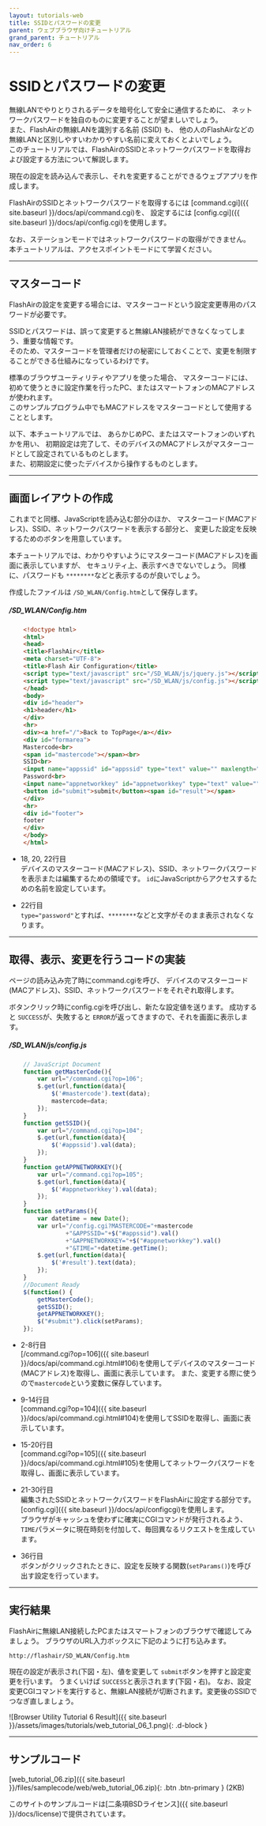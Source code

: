 ```yaml
---
layout: tutorials-web
title: SSIDとパスワードの変更
parent: ウェブブラウザ向けチュートリアル
grand_parent: チュートリアル
nav_order: 6
---
```


# SSIDとパスワードの変更

無線LANでやりとりされるデータを暗号化して安全に通信するために、 ネットワークパスワードを独自のものに変更することが望ましいでしょう。<br>
また、FlashAirの無線LANを識別する名前
(SSID) も、 他の人のFlashAirなどの無線LANと区別しやすいわかりやすい名前に変えておくとよいでしょう。<br>
このチュートリアルでは、FlashAirのSSIDとネットワークパスワードを取得および設定する方法について解説します。

現在の設定を読み込んで表示し、それを変更することができるウェブアプリを作成します。

FlashAirのSSIDとネットワークパスワードを取得するには
[command.cgi]({{ site.baseurl }}/docs/api/command.cgi)を、 設定するには
[config.cgi]({{ site.baseurl }}/docs/api/config.cgi)を使用します。

なお、ステーションモードではネットワークパスワードの取得ができません。 本チュートリアルは、アクセスポイントモードにて学習ください。

---
## マスターコード

FlashAirの設定を変更する場合には、マスターコードという設定変更専用のパスワードが必要です。

SSIDとパスワードは、誤って変更すると無線LAN接続ができなくなってしまう、重要な情報です。<br>
そのため、マスターコードを管理者だけの秘密にしておくことで、変更を制限することができる仕組みになっているわけです。

標準のブラウザユーティリティやアプリを使った場合、 マスターコードには、初めて使うときに設定作業を行ったPC、またはスマートフォンのMACアドレスが使われます。<br>
このサンプルプログラム中でもMACアドレスをマスターコードとして使用することとします。

以下、本チュートリアルでは、 あらかじめPC、またはスマートフォンのいずれかを用い、 初期設定は完了して、そのデバイスのMACアドレスがマスターコードとして設定されているものとします。<br>
また、初期設定に使ったデバイスから操作するものとします。

---
## 画面レイアウトの作成

これまでと同様、JavaScriptを読み込む部分のほか、 マスターコード(MACアドレス)、SSID、ネットワークパスワードを表示する部分と、
変更した設定を反映するためのボタンを用意しています。

本チュートリアルでは、わかりやすいようにマスターコード(MACアドレス)を画面に表示していますが、 セキュリティ上、表示すべきでないでしょう。 同様に、パスワードも
`********`などと表示するのが良いでしょう。

作成したファイルは
`/SD_WLAN/Config.htm`として保存します。

##### _/SD_WLAN/Config.htm_
```html
    <!doctype html>
    <html>
    <head>
    <title>FlashAir</title>
    <meta charset="UTF-8">
    <title>Flash Air Configuration</title>
    <script type="text/javascript" src="/SD_WLAN/js/jquery.js"></script>
    <script type="text/javascript" src="/SD_WLAN/js/config.js"></script>
    </head>
    <body>
    <div id="header">
    <h1>header</h1>
    </div>
    <hr>
    <div><a href="/">Back to TopPage</a></div>
    <div id="formarea"> 
    Mastercode<br>
    <span id="mastercode"></span><br>
    SSID<br>
    <input name="appssid" id="appssid" type="text" value="" maxlength="32" /><br>
    Password<br>
    <input name="appnetworkkey" id="appnetworkkey" type="text" value="" maxlength="63"/><br>
    <button id="submit">submit</button><span id="result"></span>
    </div>
    <hr>
    <div id="footer">
    footer
    </div>
    </body>
    </html>
```
* 18, 20, 22行目<br>
     デバイスのマスターコード(MACアドレス)、SSID、ネットワークパスワードを表示または編集するための領域です。
                                    `id`にJavaScriptからアクセスするための名前を設定しています。

* 22行目<br>
    `type="password"`とすれば、`********`などと文字がそのまま表示されなくなります。

---
## 取得、表示、変更を行うコードの実装

ページの読み込み完了時にcommand.cgiを呼び、 デバイスのマスターコード(MACアドレス)、SSID、ネットワークパスワードをそれぞれ取得します。

ボタンクリック時にconfig.cgiを呼び出し、新たな設定値を送ります。 成功すると
`SUCCESS`が、失敗すると
`ERROR`が返ってきますので、それを画面に表示します。

##### _/SD_WLAN/js/config.js_
```js
    // JavaScript Document
    function getMasterCode(){
        var url="/command.cgi?op=106";
        $.get(url,function(data){
            $('#mastercode').text(data);
            mastercode=data;
        });
    }
    function getSSID(){
        var url="/command.cgi?op=104";
        $.get(url,function(data){
            $('#appssid').val(data);
        });
    }
    function getAPPNETWORKKEY(){
        var url="/command.cgi?op=105";
        $.get(url,function(data){
            $('#appnetworkkey').val(data);
        });
    }
    function setParams(){
        var datetime = new Date();
        var url="/config.cgi?MASTERCODE="+mastercode
                +"&APPSSID="+$("#appssid").val()
                +"&APPNETWORKKEY="+$("#appnetworkkey").val()
                +"&TIME="+datetime.getTime();
        $.get(url,function(data){
            $('#result').text(data);    
        });
    }
    //Document Ready
    $(function() {
        getMasterCode();
        getSSID();
        getAPPNETWORKKEY();
        $("#submit").click(setParams);
    });
```
* 2-8行目<br>
    [/command.cgi?op=106]({{ site.baseurl }}/docs/api/command.cgi.html#106)を使用してデバイスのマスターコード(MACアドレス)を取得し、画面に表示しています。 また、変更する際に使うので`mastercode`という変数に保存しています。

* 9-14行目<br>
    [command.cgi?op=104]({{ site.baseurl }}/docs/api/command.cgi.html#104)を使用してSSIDを取得し、画面に表示しています。

* 15-20行目<br>
    [command.cgi?op=105]({{ site.baseurl }}/docs/api/command.cgi.html#105)を使用してネットワークパスワードを取得し、画面に表示しています。

* 21-30行目<br>
     編集されたSSIDとネットワークパスワードをFlashAirに設定する部分です。<br>
      [config.cgi]({{ site.baseurl }}/docs/api/configcgi)を使用します。<br>
      ブラウザがキャッシュを使わずに確実にCGIコマンドが発行されるよう、`TIME`パラメータに現在時刻を付加して、毎回異なるリクエストを生成しています。

* 36行目<br>
     ボタンがクリックされたときに、設定を反映する関数(`setParams()`)を呼び出す設定を行っています。

---
## 実行結果

FlashAirに無線LAN接続したPCまたはスマートフォンのブラウザで確認してみましょう。 ブラウザのURL入力ボックスに下記のように打ち込みます。

    http://flashair/SD_WLAN/Config.htm

現在の設定が表示され(下図・左)、値を変更して
`submit`ボタンを押すと設定変更を行います。 うまくいけば
`SUCCESS`と表示されます(下図・右)。 なお、設定変更CGIコマンドを実行すると、無線LAN接続が切断されます。変更後のSSIDでつなぎ直しましょう。

![Browser Utility Tutorial 6 Result]({{ site.baseurl }}/assets/images/tutorials/web_tutorial_06_1.png){: .d-block }

---
## サンプルコード

[web_tutorial_06.zip]({{ site.baseurl }}/files/samplecode/web/web_tutorial_06.zip){: .btn .btn-primary } (2KB)

このサイトのサンプルコードは[二条項BSDライセンス]({{ site.baseurl }}/docs/license)で提供されています。



